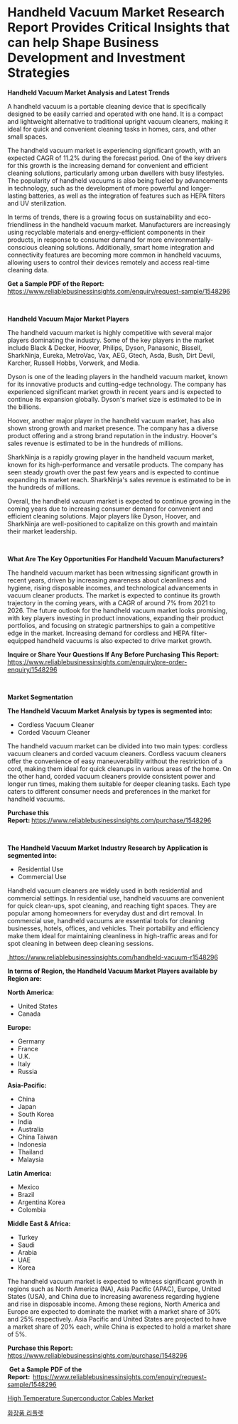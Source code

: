<p><h1>Handheld Vacuum Market Research Report Provides Critical Insights that can help Shape Business Development and Investment Strategies</h1></p><p><strong>Handheld Vacuum Market Analysis and Latest Trends</strong></p>
<p><p>A handheld vacuum is a portable cleaning device that is specifically designed to be easily carried and operated with one hand. It is a compact and lightweight alternative to traditional upright vacuum cleaners, making it ideal for quick and convenient cleaning tasks in homes, cars, and other small spaces.</p><p>The handheld vacuum market is experiencing significant growth, with an expected CAGR of 11.2% during the forecast period. One of the key drivers for this growth is the increasing demand for convenient and efficient cleaning solutions, particularly among urban dwellers with busy lifestyles. The popularity of handheld vacuums is also being fueled by advancements in technology, such as the development of more powerful and longer-lasting batteries, as well as the integration of features such as HEPA filters and UV sterilization.</p><p>In terms of trends, there is a growing focus on sustainability and eco-friendliness in the handheld vacuum market. Manufacturers are increasingly using recyclable materials and energy-efficient components in their products, in response to consumer demand for more environmentally-conscious cleaning solutions. Additionally, smart home integration and connectivity features are becoming more common in handheld vacuums, allowing users to control their devices remotely and access real-time cleaning data.</p></p>
<p><strong>Get a Sample PDF of the Report:&nbsp;</strong> <a href="https://www.reliablebusinessinsights.com/enquiry/request-sample/1548296">https://www.reliablebusinessinsights.com/enquiry/request-sample/1548296</a></p>
<p>&nbsp;</p>
<p><strong>Handheld Vacuum Major Market Players</strong></p>
<p><p>The handheld vacuum market is highly competitive with several major players dominating the industry. Some of the key players in the market include Black & Decker, Hoover, Philips, Dyson, Panasonic, Bissell, SharkNinja, Eureka, MetroVac, Vax, AEG, Gtech, Asda, Bush, Dirt Devil, Karcher, Russell Hobbs, Vorwerk, and Media.</p><p>Dyson is one of the leading players in the handheld vacuum market, known for its innovative products and cutting-edge technology. The company has experienced significant market growth in recent years and is expected to continue its expansion globally. Dyson's market size is estimated to be in the billions.</p><p>Hoover, another major player in the handheld vacuum market, has also shown strong growth and market presence. The company has a diverse product offering and a strong brand reputation in the industry. Hoover's sales revenue is estimated to be in the hundreds of millions.</p><p>SharkNinja is a rapidly growing player in the handheld vacuum market, known for its high-performance and versatile products. The company has seen steady growth over the past few years and is expected to continue expanding its market reach. SharkNinja's sales revenue is estimated to be in the hundreds of millions.</p><p>Overall, the handheld vacuum market is expected to continue growing in the coming years due to increasing consumer demand for convenient and efficient cleaning solutions. Major players like Dyson, Hoover, and SharkNinja are well-positioned to capitalize on this growth and maintain their market leadership.</p></p>
<p>&nbsp;</p>
<p><strong>What Are The Key Opportunities For Handheld Vacuum Manufacturers?</strong></p>
<p><p>The handheld vacuum market has been witnessing significant growth in recent years, driven by increasing awareness about cleanliness and hygiene, rising disposable incomes, and technological advancements in vacuum cleaner products. The market is expected to continue its growth trajectory in the coming years, with a CAGR of around 7% from 2021 to 2026. The future outlook for the handheld vacuum market looks promising, with key players investing in product innovations, expanding their product portfolios, and focusing on strategic partnerships to gain a competitive edge in the market. Increasing demand for cordless and HEPA filter-equipped handheld vacuums is also expected to drive market growth.</p></p>
<p><strong>Inquire or Share Your Questions If Any Before Purchasing This Report:</strong> <a href="https://www.reliablebusinessinsights.com/enquiry/pre-order-enquiry/1548296">https://www.reliablebusinessinsights.com/enquiry/pre-order-enquiry/1548296</a></p>
<p>&nbsp;</p>
<p><strong>Market Segmentation</strong></p>
<p><strong>The Handheld Vacuum Market Analysis by types is segmented into:</strong></p>
<p><ul><li>Cordless Vacuum Cleaner</li><li>Corded Vacuum Cleaner</li></ul></p>
<p><p>The handheld vacuum market can be divided into two main types: cordless vacuum cleaners and corded vacuum cleaners. Cordless vacuum cleaners offer the convenience of easy maneuverability without the restriction of a cord, making them ideal for quick cleanups in various areas of the home. On the other hand, corded vacuum cleaners provide consistent power and longer run times, making them suitable for deeper cleaning tasks. Each type caters to different consumer needs and preferences in the market for handheld vacuums.</p></p>
<p><strong>Purchase this Report:&nbsp;</strong><a href="https://www.reliablebusinessinsights.com/purchase/1548296">https://www.reliablebusinessinsights.com/purchase/1548296</a></p>
<p>&nbsp;</p>
<p><strong>The Handheld Vacuum Market Industry Research by Application is segmented into:</strong></p>
<p><ul><li>Residential Use</li><li>Commercial Use</li></ul></p>
<p><p>Handheld vacuum cleaners are widely used in both residential and commercial settings. In residential use, handheld vacuums are convenient for quick clean-ups, spot cleaning, and reaching tight spaces. They are popular among homeowners for everyday dust and dirt removal. In commercial use, handheld vacuums are essential tools for cleaning businesses, hotels, offices, and vehicles. Their portability and efficiency make them ideal for maintaining cleanliness in high-traffic areas and for spot cleaning in between deep cleaning sessions.</p></p>
<p><a href="https://www.reliablebusinessinsights.com/handheld-vacuum-r1548296">&nbsp;https://www.reliablebusinessinsights.com/handheld-vacuum-r1548296</a></p>
<p><strong>In terms of Region, the Handheld Vacuum Market Players available by Region are:</strong></p>
<p>
    <p> <strong> North America: </strong>
        <ul>
            <li>United States</li>
            <li>Canada</li>
        </ul>
        </p> 
    <p> <strong> Europe: </strong>
        <ul>
            <li>Germany</li>
            <li>France</li>
            <li>U.K.</li>
            <li>Italy</li>
            <li>Russia</li>
        </ul>
        </p> 
    <p> <strong> Asia-Pacific: </strong>
        <ul>
            <li>China</li>
            <li>Japan</li>
            <li>South Korea</li>
            <li>India</li>
            <li>Australia</li>
            <li>China Taiwan</li>
            <li>Indonesia</li>
            <li>Thailand</li>
            <li>Malaysia</li>
        </ul>
        </p> 
    <p> <strong> Latin America: </strong>
        <ul>
            <li>Mexico</li>
            <li>Brazil</li>
            <li>Argentina Korea</li>
            <li>Colombia</li>
        </ul>
        </p> 
    <p> <strong> Middle East & Africa: </strong>
        <ul>
            <li>Turkey</li>
            <li>Saudi</li>
            <li>Arabia</li>
            <li>UAE</li>
            <li>Korea</li>
        </ul>
    </p>
    </p>
<p><p>The handheld vacuum market is expected to witness significant growth in regions such as North America (NA), Asia Pacific (APAC), Europe, United States (USA), and China due to increasing awareness regarding hygiene and rise in disposable income. Among these regions, North America and Europe are expected to dominate the market with a market share of 30% and 25% respectively. Asia Pacific and United States are projected to have a market share of 20% each, while China is expected to hold a market share of 5%.</p></p>
<p><strong>Purchase this Report: </strong><a href="https://www.reliablebusinessinsights.com/purchase/1548296">https://www.reliablebusinessinsights.com/purchase/1548296</a></p>
<p>&nbsp;<strong>Get a Sample PDF of the Report:&nbsp;&nbsp;</strong><a href="https://www.reliablebusinessinsights.com/enquiry/request-sample/1548296">https://www.reliablebusinessinsights.com/enquiry/request-sample/1548296</a></p>
<p><strong></strong></p>
<p><p><a href="https://github.com/laurahalfhide/Market-Research-Report-List-1/blob/main/high-temperature-superconductor-cables-market.md">High Temperature Superconductor Cables Market</a></p><p><a href="https://github.com/PercyHagernes9778/Market-Research-Report-List-3/blob/main/799547046504.md">화장품 리플렛</a></p></p>